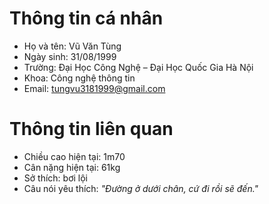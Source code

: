 ### <h1>Thông tin cá nhân</h1> 
* Họ và tên: Vũ Văn Tùng
* Ngày sinh: 31/08/1999
* Trường: Đại Học Công Nghệ – Đại Học Quốc Gia Hà Nội
* Khoa: Công nghệ thông tin
* Email: tungvu3181999@gmail.com

### <h1>Thông tin liên quan</h1>
* Chiều cao hiện tại: 1m70
* Cân nặng hiện tại: 61kg
* Sở thích: bơi lội
* Câu nói yêu thích: *"Đường ở dưới chân, cứ đi rồi sẽ đến."*
